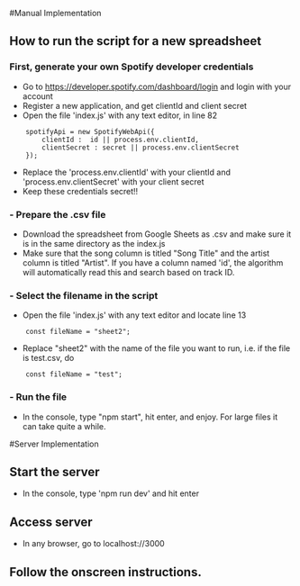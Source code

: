 #Manual Implementation
## How to run the script for a new spreadsheet
### First, generate your own Spotify developer credentials
* Go to https://developer.spotify.com/dashboard/login and login with your account
* Register a new application, and get clientId and client secret
* Open the file 'index.js' with any text editor, in line 82

```
	spotifyApi = new SpotifyWebApi({
		clientId :  id || process.env.clientId,
	  	clientSecret : secret || process.env.clientSecret
	});
```

* Replace the 'process.env.clientId' with your clientId and 'process.env.clientSecret' with your client secret
* Keep these credentials secret!!

### - Prepare the .csv file
* Download the spreadsheet from Google Sheets as .csv and make sure it is in the same directory as the index.js
* Make sure that the song column is titled "Song Title" and the artist column is titled "Artist". If you have a column named 'id', the algorithm will automatically read this and search based on track ID.

### - Select the filename in the script
* Open the file 'index.js' with any text editor and locate line 13

```
    const fileName = "sheet2";
```

* Replace "sheet2" with the name of the file you want to run, i.e. if the file is test.csv, do

```    
    const fileName = "test";
```

### - Run the file
* In the console, type "npm start", hit enter, and enjoy. For large files it can take quite a while.	

#Server Implementation

## Start the server
* In the console, type 'npm run dev' and hit enter

## Access server
* In any browser, go to localhost://3000

## Follow the onscreen instructions.



